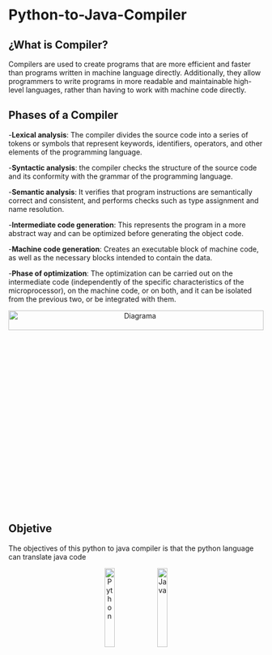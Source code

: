 # Python-to-Java-Compiler
## ¿What is Compiler?
Compilers are used to create programs that are more efficient and faster than programs written in machine language directly. 
Additionally, they allow programmers to write programs in more readable and maintainable high-level languages, rather than having to work with machine code directly.

## Phases of a Compiler
-**Lexical analysis**: The compiler divides the source code into a series of tokens or symbols that represent keywords, identifiers, operators, and other elements of the programming language.

-**Syntactic analysis**: the compiler checks the structure of the source code and its conformity with the grammar of the programming language.

-**Semantic analysis**: It verifies that program instructions are semantically correct and consistent, and performs checks such as type assignment and name resolution.

-**Intermediate code generation**: This represents the program in a more abstract way and can be optimized before generating the object code.

-**Machine code generation**: Creates an executable block of machine code, as well as the necessary blocks intended to contain the data.

-**Phase of optimization**: The optimization can be carried out on the intermediate code (independently of the specific characteristics of the microprocessor), on the machine code, or on both, and it can be isolated from the previous two, or be integrated with them.

<div align="Center" width=100%>
  <img src="https://cloud.educaplay.com/recursos/78/2519537/imagen_1_1470158249.png" alt="Diagrama" width=100% height=10%>
</div>

## Objetive
The objectives of this python to java compiler is that the python language can translate java code

<div align = "Center" width=100%>
  <img src="https://i.postimg.cc/QCq38WR1/python-18894.png" alt="Python" width=20%>
  <img src="https://i.postimg.cc/6QDwYKr2/java.png" alt="Java" width=20%>
</div>

